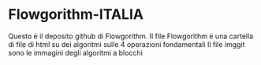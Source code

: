 # Flowgorithm-ITALIA
Questo è il deposito github di Flowgorithm. 
Il file Flowgorithm è una cartella di file di html su dei algoritmi sulle 4 operazioni fondamentali
Il file imggit sono le immagini degli algoritmi a blocchi
